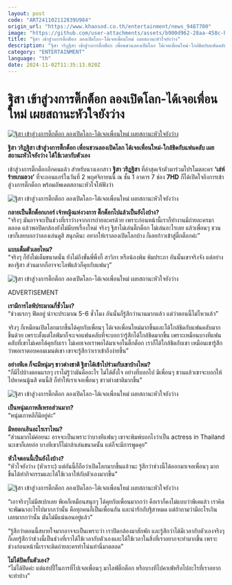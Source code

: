 ```yaml
---
layout: post
code: "ART241102112839U984"
origin_url: "https://www.khaosod.co.th/entertainment/news_9487700"
image: "https://github.com/user-attachments/assets/b900d962-28aa-458c-b69f-b28fdf31da7b"
title: "ฐิสา เข้าสู่วงการติ๊กต็อก ลองเปิดโลก-ได้เจอเพื่อนใหม่ เผยสถานะหัวใจยังว่าง"
description: "ฐิสา วริฏฐิสา เข้าสู่วงการติ๊กต็อก เพื่อนชวนลองเปิดโลก ได้เจอเพื่อนใหม่-ใกล้ชิดกับแฟนคลับ เผยสถานะหัวใจยังว่าง ได้ใช้เวลากับตัวเอง"
category: "ENTERTAINMENT"
language: "th"
date: 2024-11-02T11:35:13.020Z
---
```


# ฐิสา เข้าสู่วงการติ๊กต็อก ลองเปิดโลก-ได้เจอเพื่อนใหม่ เผยสถานะหัวใจยังว่าง

[![ฐิสา เข้าสู่วงการติ๊กต็อก ลองเปิดโลก-ได้เจอเพื่อนใหม่ เผยสถานะหัวใจยังว่าง](https://www.khaosod.co.th/wpapp/uploads/2024/11/thivaritthisa_021167-1.jpg "ฐิสา เข้าสู่วงการติ๊กต็อก ลองเปิดโลก-ได้เจอเพื่อนใหม่ เผยสถานะหัวใจยังว่าง")](https://www.khaosod.co.th/wpapp/uploads/2024/11/thivaritthisa_021167-1.jpg)

**ฐิสา วริฏฐิสา เข้าสู่วงการติ๊กต็อก เพื่อนชวนลองเปิดโลก ได้เจอเพื่อนใหม่-ใกล้ชิดกับแฟนคลับ เผยสถานะหัวใจยังว่าง ได้ใช้เวลากับตัวเอง**

เข้าสู่วงการติ๊กต็อกอีกคนแล้ว สำหรับนางเอกสาว **ฐิสา วริฏฐิสา** ที่ล่าสุดเจ้าตัวมาร่วมโปรโมตละคร **‘เล่ห์ร้ายเกมลวง’** ที่จะออนแอร์ในวันที่ 2 พฤศจิกายนนี้ ณ ชั้น 1 อาคาร 7 ช่อง **7HD** ก็ได้เปิดใจถึงการเข้าสู่วงการติ๊กต็อก พร้อมอัพเดตสถานะหัวใจให้ฟังว่า

![ฐิสา เข้าสู่วงการติ๊กต็อก ลองเปิดโลก-ได้เจอเพื่อนใหม่ เผยสถานะหัวใจยังว่าง](https://www.khaosod.co.th/wpapp/uploads/2024/11/thivaritthisa_021167-6.jpg)

**กลายเป็นติ๊กต็อกเกอร์ เจ้าหญิงแห่งวงการ ติ๊กต็อกไปแล้วเป็นยังไงบ้าง?**  
“จริงๆ มันอาจจะเป็นช่วงที่เราว่างจากการถ่ายละครด้วย เพราะก่อนหน้านี้เราก็ทำงานมีถ่ายละครมาตลอด แล้วพอปิดกล้องยังไม่มีบทเรื่องใหม่ จริงๆ ฐิสาไม่เล่นติ๊กต็อก ไม่เล่นอะไรเลย แล้วเพื่อนๆ ชวนเขาก็เลยบอกว่าลองเล่นดูสิ สนุกดีนะ อยากให้เราลองเปิดโลกบ้าง ก็เลยก้าวเข้าสู่ติ๊กต็อกค่ะ”

**แบบเต็มตัวเลยไหม?**  
“จริงๆ ก็ยังไม่เต็มขนาดนั้น ยังไม่ถึงขั้นพี่พิ้งกี้ สาวิกา หรือน้องพิม พิมประภา อันนั้นเขาจริงจัง แต่อย่างของฐิสา ส่วนมากก็อาจจะไลฟ์แล้วก็คุยกับแฟนๆ”

![ฐิสา เข้าสู่วงการติ๊กต็อก ลองเปิดโลก-ได้เจอเพื่อนใหม่ เผยสถานะหัวใจยังว่าง](https://www.khaosod.co.th/wpapp/uploads/2024/11/thivaritthisa_021167-3.jpg)

ADVERTISEMENT

**เรามีการไลฟ์ประมาณกี่ชั่วโมง?**  
“ช่วงแรกๆ ฟิตอยู่ น่าจะประมาณ 5-6 ชั่วโมง อันนั้นก็รู้สึกว่านานมากแล้ว แต่ว่าตอนนี้ไม่ไหวแล้ว”

จริงๆ ก็เหมือนเปิดโลกมากขึ้นได้คุยกับเพื่อนๆ ได้เจอเพื่อนใหม่มากขึ้นและได้ใกล้ชิดกับแฟนคลับมากขึ้นด้วย เพราะตั้งแต่ไลฟ์มาก็จะเจอแฟนคลับที่จะบอกว่ารู้สึกได้ใกล้ชิดมากขึ้น เพราะเหมือนบางทีแฟนคลับที่เขาไม่เคยได้คุยกับเรา ไม่เคยเจอเราพอได้มาเจอในติ๊กต็อก เราก็ได้ใกล้ชิดกับเขา เหมือนเขารู้สึกว่าพอเราตอบคอมเมนต์เขา เขาจะรู้สึกว่าเราเข้าถึงง่ายขึ้น”

**อย่างพีเค ก็จะมีหนุ่มๆ ชาวต่างชาติ ฐิสาได้เข้าไปร่วมกับเขาบ้างไหม?**  
“ก็มีไปบ้างตอนแรกๆ เราไม่รู้ว่ามันคืออะไร ไม่ได้ตั้งใจ อย่างที่บอกไป มีเพื่อนๆ ชวนแล้วเขาจะบอกให้ไปหาคนนู้นสิ คนนี้สิ ก็ทำให้เราเจอเพื่อนๆ ชาวต่างชาติมากขึ้น”

![ฐิสา เข้าสู่วงการติ๊กต็อก ลองเปิดโลก-ได้เจอเพื่อนใหม่ เผยสถานะหัวใจยังว่าง](https://www.khaosod.co.th/wpapp/uploads/2024/11/thivaritthisa_021167-4.jpg)

**เป็นหนุ่มเกาหลีเหรอส่วนมาก?**  
“หนุ่มเกาหลีก็มีอยู่ค่ะ”

**มีหยอกเอินอะไรเราไหม?**  
“ส่วนมากไม่ค่อยนะ อาจจะเป็นเพราะว่าบางทีแฟนๆ เขาจะพิมพ์บอกไงว่าเป็น actress in Thailand นะเขาก็เลยอ๋อ บางทีเขาก็ไม่กล้าเล่นขนาดนั้น แต่ก็จะมีการพูดคุย”

**หัวใจตอนนี้เป็นยังไงบ้าง?**  
“หัวใจยังว่าง (หัวเราะ) แต่อันนี้ก็ถือว่าเปิดโลกมากขึ้นแล้วนะ รู้สึกว่าช่วงนี้ได้ออกมาเจอเพื่อนๆ มากขึ้นได้ทำกิจกรรมและได้ใช้เวลาให้กับตัวเองมากขึ้น”

![ฐิสา เข้าสู่วงการติ๊กต็อก ลองเปิดโลก-ได้เจอเพื่อนใหม่ เผยสถานะหัวใจยังว่าง](https://www.khaosod.co.th/wpapp/uploads/2024/11/thivaritthisa_021167-5.jpg)

“เอาจริงๆไม่มีสเปกเลย พีเคก็เหมือนสนุกๆ ได้คุยกับเพื่อนมากกว่า คือเราก็คงไม่แบบว่าพีเคแล้ว เราคิดจะพัฒนาอะไรไปมากกว่านั้น คือทุกคนก็เป็นเพื่อนกัน และน่ารักกับฐิสาหมด แต่ถ้าถามว่ามีอะไรเกินเลยมากกว่านั้น มันไม่มีแน่นอนอยู่แล้ว”

“รู้สึกว่าตอนนี้สบายใจมากอาจจะเป็นเพราะว่า เราปิดกล้องมาสักพัก และรู้สึกว่าได้มีเวลากับตัวเองจริงๆ ก็เลยรู้สึกว่าช่วงนี้เป็นช่วงที่เราได้ใช้เวลากับตัวเองและได้ใช้เวลาในสิ่งที่เราอยากจะทำมากขึ้น เพราะช่วงก่อนหน้านี้เราจะติดถ่ายละครทำโน่นทำนี่มาตลอด”

**ไม่ได้ปิดกั้นตัวเอง?**  
“ไม่ได้ปิดค่ะ แต่แฮปปี้ในการที่ไปเจอเพื่อนๆ มาไลฟ์ติ๊กต็อก หรือบางทีไปคาเฟ่หรือไปอะไรที่เราอยากจะทำบ้าง”